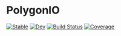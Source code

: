 # PolygonIO

[![Stable](https://img.shields.io/badge/docs-stable-blue.svg)](https://PyDataBlog.github.io/PolygonIO.jl/stable)
[![Dev](https://img.shields.io/badge/docs-dev-blue.svg)](https://PyDataBlog.github.io/PolygonIO.jl/dev)
[![Build Status](https://github.com/PyDataBlog/PolygonIO.jl/workflows/CI/badge.svg)](https://github.com/PyDataBlog/PolygonIO.jl/actions)
[![Coverage](https://codecov.io/gh/PyDataBlog/PolygonIO.jl/branch/master/graph/badge.svg)](https://codecov.io/gh/PyDataBlog/PolygonIO.jl)
